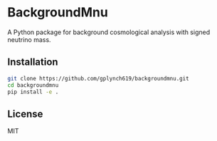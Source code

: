 # BackgroundMnu

A Python package for background cosmological analysis with signed neutrino mass.

## Installation

```bash
git clone https://github.com/gplynch619/backgroundmnu.git
cd backgroundmnu
pip install -e .
```

## License

MIT
